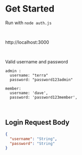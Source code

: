 # Get Started
Run with `node auth.js`

<br>

http://localhost:3000

<br>

Valid username and password
```
admin :
  username: "terra"
  password: "password123admin"

member:
  username: 'dave',
  password: 'password123member',
```

<br>

## Login Request Body
```json
{
  "username": "String",
  "password": "String"
}
```